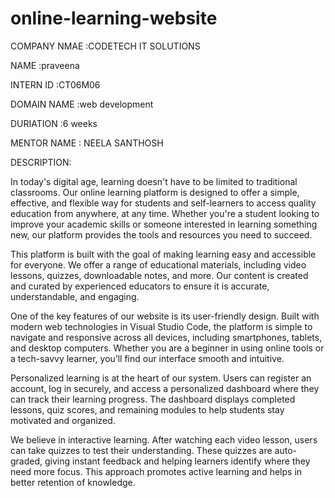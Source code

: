 # online-learning-website

COMPANY NMAE :CODETECH IT SOLUTIONS

NAME :praveena

INTERN ID :CT06M06

DOMAIN NAME :web development

DURIATION :6 weeks

MENTOR NAME : NEELA SANTHOSH

DESCRIPTION:


































In today's digital age, learning doesn't have to be limited to traditional classrooms. Our online learning platform is designed to offer a simple, effective, and flexible way for students and self-learners to access quality education from anywhere, at any time. Whether you're a student looking to improve your academic skills or someone interested in learning something new, our platform provides the tools and resources you need to succeed.

This platform is built with the goal of making learning easy and accessible for everyone. We offer a range of educational materials, including video lessons, quizzes, downloadable notes, and more. Our content is created and curated by experienced educators to ensure it is accurate, understandable, and engaging.

One of the key features of our website is its user-friendly design. Built with modern web technologies in Visual Studio Code, the platform is simple to navigate and responsive across all devices, including smartphones, tablets, and desktop computers. Whether you are a beginner in using online tools or a tech-savvy learner, you’ll find our interface smooth and intuitive.

Personalized learning is at the heart of our system. Users can register an account, log in securely, and access a personalized dashboard where they can track their learning progress. The dashboard displays completed lessons, quiz scores, and remaining modules to help students stay motivated and organized.

We believe in interactive learning. After watching each video lesson, users can take quizzes to test their understanding. These quizzes are auto-graded, giving instant feedback and helping learners identify where they need more focus. This approach promotes active learning and helps in better retention of knowledge.
